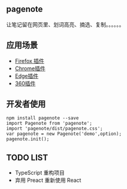 ## pagenote
让笔记留在网页里、划词高亮、摘选、复制。。。。。。 
 
## 应用场景
* [Firefox 插件](https://addons.mozilla.org/zh-CN/firefox/addon/page-note/)  
* [Chrome插件](https://chrome.google.com/webstore/detail/pagenotehighlight-and-tak/hpekbddiphlmlfjebppjhemobaopekmp?utm_source=github)  
* [Edge插件](https://microsoftedge.microsoft.com/addons/detail/pagenote-%E4%B8%80%E9%A1%B5%E4%B8%80%E8%AE%B0/ablhdlecfphodoohfacojdngdfkgneaa)  
* [360插件](https://ext.chrome.360.cn/webstore/detail/gielpddfollkffnbiegekliodnahhpfa)

## 开发者使用
```shell script
npm install pagenote --save
import Pagenote from 'pagenote';
import 'pagenote/dist/pagenote.css';
var pagenote = new Pagenote('demo',option);
pagenote.init();
```

## TODO LIST
* TypeScript 重构项目
* 弃用 Preact 重新使用 React
